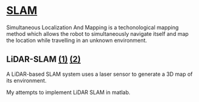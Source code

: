 # [SLAM](<https://en.wikipedia.org/wiki/Simultaneous_localization_and_mapping>)

Simultaneous Localization And Mapping is a techonological mapping method which allows the robot to simultaneously navigate itself and map the location while travelling in an unknown environment.

## LiDAR-SLAM [(1)](https://in.mathworks.com/help/nav/ug/implement-simultaneous-localization-and-mapping-with-lidar-scans.html) [(2)](https://ori.ox.ac.uk/labs/drs/lidar-simultaneous-localization-and-mapping/#:~:text=Simultaneous%20Localization%20and%20Mapping%20(SLAM,and%20urban%20facilities%20using%20LIDAR.))

A LiDAR-based SLAM system uses a laser sensor to generate a 3D map of its environment.

My attempts to implement LiDAR SLAM in matlab.
